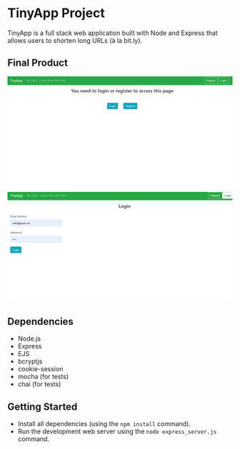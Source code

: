 # TinyApp Project

TinyApp is a full stack web application built with Node and Express that allows users to shorten long URLs (à la bit.ly).

## Final Product

!["Home page"](DOCS/URL_HOme.png)

!["URL_HOme.png.png"](DOCS/URL_Login.png)

## Dependencies

- Node.js
- Express
- EJS
- bcryptjs
- cookie-session
- mocha (for tests)
- chai (for tests)

## Getting Started

- Install all dependencies (using the `npm install` command).
- Run the development web server using the `node express_server.js` command.

